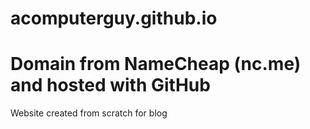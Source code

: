 # acomputerguy.github.io
# Domain from NameCheap (nc.me) and hosted with GitHub
Website created from scratch for blog
